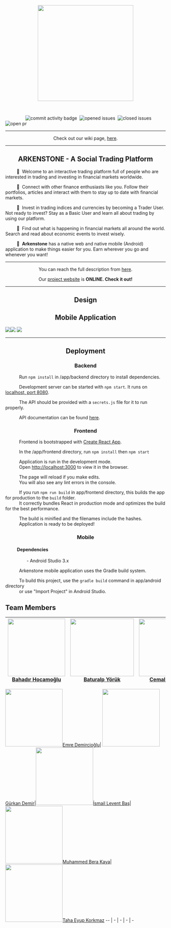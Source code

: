 
<p align="center">
<img src="https://github.com/bounswe/bounswe2019group4/blob/master/wiki-assets/ic_log_dark_gray.png" width="300" />
</p>

</br>

&nbsp;&nbsp;&nbsp;&nbsp;&nbsp;&nbsp;&nbsp;&nbsp;&nbsp;&nbsp;&nbsp;&nbsp;&nbsp;&nbsp;&nbsp;&nbsp;![commit activity badge](https://img.shields.io/github/contributors/bounswe/bounswe2019group4?color=0b397a&style=for-the-badge)&nbsp;
![opened issues](https://img.shields.io/github/issues-raw/bounswe/bounswe2019group4?color=24302d&style=for-the-badge)&nbsp;
![closed issues](https://img.shields.io/github/issues-closed-raw/bounswe/bounswe2019group4?color=03fcb1&style=for-the-badge)
![open pr](https://img.shields.io/github/issues-pr/bounswe/bounswe2019group4?color=blue&style=for-the-badge)

---
<p align="center">
Check out our wiki page, <a href="../..wiki">here</a>.
</p>

---

## <div align="center"> ARKENSTONE - A Social Trading Platform </div>

&nbsp;&nbsp;&nbsp;&nbsp;&nbsp;&nbsp;&nbsp;&nbsp; :large_blue_diamond:&nbsp;  Welcome to an interactive trading platform full of people who are interested in trading and investing in financial markets worldwide.

&nbsp;&nbsp;&nbsp;&nbsp;&nbsp;&nbsp;&nbsp;&nbsp; :large_blue_diamond:&nbsp; Connect with other finance enthusiasts like you. Follow their portfolios, articles and interact with them to stay up to date with financial markets.

&nbsp;&nbsp;&nbsp;&nbsp;&nbsp;&nbsp;&nbsp;&nbsp; :large_blue_diamond:&nbsp; Invest in trading indices and currencies by becoming a Trader User. Not ready to invest? Stay as a Basic User and learn all about trading by using our platform.

&nbsp;&nbsp;&nbsp;&nbsp;&nbsp;&nbsp;&nbsp;&nbsp; :large_blue_diamond:&nbsp; Find out what is happening in financial markets all around the world. Search and read about economic events to invest wisely.

&nbsp;&nbsp;&nbsp;&nbsp;&nbsp;&nbsp;&nbsp;&nbsp; :large_blue_diamond:&nbsp; <strong>Arkenstone</strong> has a native web and native mobile (Android) application to make things easier for you. Earn wherever you go and whenever you want!

---
<p align="center">
 You can reach the full description from <a href="https://github.com/bounswe/bounswe2019group4/blob/master/wiki-assets/project-description-Spring20182019_TradersPlatform.pdf">here</a>.
</p>

<p align="center"> 
Our <a href="https://arkenstone.ml/" target="_blank">project website</a> is <strong>ONLINE. Check it out!</strong>   
</p>

---

## <div align="center"> Design </div>

## <div align="center"> Mobile Application </div>

<p float="left">
<img src="https://github.com/bounswe/bounswe2019group4/blob/master/wiki-assets/mobile_welcoming_screen.png"  /><img src="https://github.com/bounswe/bounswe2019group4/blob/master/wiki-assets/mobile_login_screen.png" />
<img src="https://github.com/bounswe/bounswe2019group4/blob/master/wiki-assets/mobile_trading_screen.png" />
</p>


---


## <div align="center"> Deployment </div>

### <div align="center"> Backend </div>

&nbsp;&nbsp;&nbsp;&nbsp;&nbsp;&nbsp;&nbsp;&nbsp;&nbsp;&nbsp; Run `npm install` in /app/backend directory to install dependencies.

&nbsp;&nbsp;&nbsp;&nbsp;&nbsp;&nbsp;&nbsp;&nbsp;&nbsp;&nbsp; Development server can be started with `npm start`. It runs on [localhost, port 8080](http://localhost:8080).

&nbsp;&nbsp;&nbsp;&nbsp;&nbsp;&nbsp;&nbsp;&nbsp;&nbsp;&nbsp; The API should be provided with a `secrets.js` file for it to run properly.

&nbsp;&nbsp;&nbsp;&nbsp;&nbsp;&nbsp;&nbsp;&nbsp;&nbsp;&nbsp; API documentation can be found [here](https://documenter.getpostman.com/view/3191118/SW7Xa9Vu?version=latest).


### <div align="center"> Frontend </div>

&nbsp;&nbsp;&nbsp;&nbsp;&nbsp;&nbsp;&nbsp;&nbsp;&nbsp;&nbsp; Frontend is bootstrapped with [Create React App](https://github.com/facebook/create-react-app).

&nbsp;&nbsp;&nbsp;&nbsp;&nbsp;&nbsp;&nbsp;&nbsp;&nbsp;&nbsp; In the /app/frontend directory, run `npm install` then `npm start`

&nbsp;&nbsp;&nbsp;&nbsp;&nbsp;&nbsp;&nbsp;&nbsp;&nbsp;&nbsp; Application is run in the development mode.<br />
&nbsp;&nbsp;&nbsp;&nbsp;&nbsp;&nbsp;&nbsp;&nbsp;&nbsp;&nbsp; Open [http://localhost:3000](http://localhost:3000) to view it in the browser.

&nbsp;&nbsp;&nbsp;&nbsp;&nbsp;&nbsp;&nbsp;&nbsp;&nbsp;&nbsp; The page will reload if you make edits.<br />
&nbsp;&nbsp;&nbsp;&nbsp;&nbsp;&nbsp;&nbsp;&nbsp;&nbsp;&nbsp; You will also see any lint errors in the console.

&nbsp;&nbsp;&nbsp;&nbsp;&nbsp;&nbsp;&nbsp;&nbsp;&nbsp;&nbsp; If you run `npm run build` in app/frontend directory, this builds the app for production to the `build` folder.<br />
&nbsp;&nbsp;&nbsp;&nbsp;&nbsp;&nbsp;&nbsp;&nbsp;&nbsp;&nbsp; It correctly bundles React in production mode and optimizes the build for the best performance.

&nbsp;&nbsp;&nbsp;&nbsp;&nbsp;&nbsp;&nbsp;&nbsp;&nbsp;&nbsp; The build is minified and the filenames include the hashes.<br />
&nbsp;&nbsp;&nbsp;&nbsp;&nbsp;&nbsp;&nbsp;&nbsp;&nbsp;&nbsp; Application is ready to be deployed!

### <div align="center"> Mobile </div>

#### &nbsp;&nbsp;&nbsp;&nbsp;&nbsp;&nbsp;&nbsp;&nbsp;&nbsp;&nbsp; Dependencies
&nbsp;&nbsp;&nbsp;&nbsp;&nbsp;&nbsp;&nbsp;&nbsp;&nbsp;&nbsp;  &nbsp;&nbsp;&nbsp;&nbsp;&nbsp; - Android Studio 3.x

&nbsp;&nbsp;&nbsp;&nbsp;&nbsp;&nbsp;&nbsp;&nbsp;&nbsp;&nbsp; Arkenstone mobile application uses the Gradle build system.

&nbsp;&nbsp;&nbsp;&nbsp;&nbsp;&nbsp;&nbsp;&nbsp;&nbsp;&nbsp; To build this project, use the `gradle build` command in app/android directory <br/> 
&nbsp;&nbsp;&nbsp;&nbsp;&nbsp;&nbsp;&nbsp;&nbsp;&nbsp;&nbsp; or use "Import Project" in Android Studio.


## Team  Members
[<img src="https://avatars1.githubusercontent.com/u/11016390?s=400&v=4" width="180" height="180">][Bahadır Hocamoğlu][Bahadır Hocamoğlu]|[<img src="https://avatars1.githubusercontent.com/u/32465575?s=400&v=4" width="200" height="180">][Baturalp Yörük][Baturalp Yörük]|[<img src="https://avatars0.githubusercontent.com/u/32355806?s=400&v=4" width="180" height="180">][Cemal Aytekin][Cemal Aytekin]|[<img src="https://avatars3.githubusercontent.com/u/32391743?s=460&v=4" width="200" height="175">][Ege Başural][Ege Başural]|[<img src="https://avatars0.githubusercontent.com/u/42263185?s=400&v=4" width="200" height="180">][Elif Çalışkan][Elif Çalışkan]
-- | - | - | - | -

[<img src="https://avatars2.githubusercontent.com/u/44063570?s=400&v=4" width="180" height="180">][Emre Demircioğlu][Emre Demircioğlu]|
[<img src="https://avatars1.githubusercontent.com/u/36932896?s=400&v=4" width="180" height="180">][Gürkan Demir][Gürkan Demir]|[<img src="https://avatars1.githubusercontent.com/u/17166724?s=460&v=4" width="180" height="180">][İsmail Levent Baş][İsmail Levent Baş]|[<img src="https://avatars0.githubusercontent.com/u/32485096?s=400&v=4" width="180" height="180">][Muhammed Bera Kaya][Muhammed Bera Kaya]|[<img src="https://avatars1.githubusercontent.com/u/33196763?s=400&v=4" width="180" height="180">][Taha Eyup Korkmaz][Taha Eyup Korkmaz]
-- | - | - | - | -


[Bahadır Hocamoğlu]: ../../wiki/Bahadır-Hocamoğlu
[Baturalp Yörük]: ../../wiki/Baturalp-Yörük
[Elif Çalışkan]: ../../wiki/Elif-Çalışkan
[Ege Başural]: ../../wiki/Ege-Başural
[Emre Demircioğlu]: ../../wiki/Emre-Demircioğlu
[Gürkan Demir]: ../../wiki/Gürkan-Demir
[Cemal Aytekin]: ../../wiki/Cemal-Aytekin
[İbrahim Özgürcan Öztaş]: ../../wiki/İbrahim-Özgürcan-Öztaş
[İsmail Levent Baş]: ../../wiki/İsmail-Levent-Baş
[Muhammed Bera Kaya]: ../../wiki/Muhammed-Bera-Kaya
[Taha Eyup Korkmaz]: ../../wiki/Taha-Korkmaz
